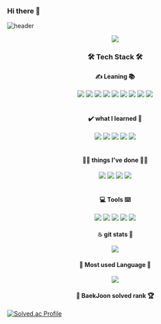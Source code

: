 ### Hi there 👋

![header](https://capsule-render.vercel.app/api?type=waving&color=gradient&customColorList=14&height=300&section=header&text=Welcome&fontAlignY=40&desc=Young's%20Github%20Profile&fontSize=90&descAlign=60&descSize=25&descAlignY=57&animation=twinkling)

<div align="center">
<a href="https://hits.seeyoufarm.com"><img src="https://hits.seeyoufarm.com/api/count/incr/badge.svg?url=https%3A%2F%2Fgithub.com%2Fheart44&count_bg=%23BC85F9&title_bg=%23DBDBDB&icon=bitrise.svg&icon_color=%23918F92&title=hits&edge_flat=false"/></a>
</div>

<h3 align="center"><b>🛠 Tech Stack 🛠</b></h3>
<h4 align="center"><b>✍️ Leaning 📚</b></h4>
<div align="center">
<img src="https://img.shields.io/badge/apache-D22128?style=for-the-badge&logo=apache&logoColor=black">
<img src="https://img.shields.io/badge/html5-E34F26?style=for-the-badge&logo=html5&logoColor=white">
<img src="https://img.shields.io/badge/javascript-F7DF1E?style=for-the-badge&logo=javascript&logoColor=black">
<img src="https://img.shields.io/badge/vue.js-4FC08D?style=for-the-badge&logo=vue.js&logoColor=white">
<img src="https://img.shields.io/badge/node.js-339933?style=for-the-badge&logo=Node.js&logoColor=white">
<img src="https://img.shields.io/badge/css-1572B6?style=for-the-badge&logo=css3&logoColor=white">
<img src="https://img.shields.io/badge/mysql-4479A1?style=for-the-badge&logo=mysql&logoColor=white">
<img src="https://img.shields.io/badge/php-777BB4?style=for-the-badge&logo=php&logoColor=white">
<img src="https://img.shields.io/badge/bootstrap-7952B3?style=for-the-badge&logo=bootstrap&logoColor=white">

</div>
<br>

<h4 align="center"><b>✔️ what I learned 🏫</b></h4>
<div align="center">
<img src="https://img.shields.io/badge/c-A8B9CC?style=for-the-badge&logo=c&logoColor=black">
<img src="https://img.shields.io/badge/c++-00599C?style=for-the-badge&logo=c%2B%2B&logoColor=white">
<img src="https://img.shields.io/badge/python-3776AB?style=for-the-badge&logo=python&logoColor=white"> 
<img src="https://img.shields.io/badge/mysql-4479A1?style=for-the-badge&logo=mysql&logoColor=white">
<img src="https://img.shields.io/badge/java-007396?style=for-the-badge&logo=java&logoColor=white">
</div>
<br>
<h4 align="center"><b>🧜‍♀️ things I've done 🧚‍♀️</b></h4>
<div align="center">
<img src="https://img.shields.io/badge/tomcat-F8DC75?style=for-the-badge&logo=apachetomcat&logoColor=black">
<img src="https://img.shields.io/badge/firebase-FFCA28?style=for-the-badge&logo=firebase&logoColor=black">
<img src="https://img.shields.io/badge/node.js-339933?style=for-the-badge&logo=Node.js&logoColor=white">
<img src="https://img.shields.io/badge/react-61DAFB?style=for-the-badge&logo=react&logoColor=black">
</div>
<br>
<h4 align="center"><b>💻 Tools ⌨️</b></h4>
<div align="center">
<img src="https://img.shields.io/badge/android%20studio-3DDC84?style=for-the-badge&logo=androidstudio&logoColor=white">
<img src="https://img.shields.io/badge/visual%20studio%20code-007ACC?style=for-the-badge&logo=visualstudiocode&logoColor=white">
<img src="https://img.shields.io/badge/visual%20studio-5C2D91?style=for-the-badge&logo=visualstudio&logoColor=white">
<img src="https://img.shields.io/badge/eclipse-2C2255?style=for-the-badge&logo=eclipse&logoColor=white">
<img src="https://img.shields.io/badge/PyCharm-000000?style=for-the-badge&logo=PyCharm&logoColor=white">
 </div>

<div align="center">
 <h4 align="center"><b>♨ git stats 🌌</b></h4>
<img src="https://github-readme-stats.vercel.app/api/top-langs/?username=heart44&layout=compact&theme=&langs_count=5)">
 <h4 align="center"><b>🎈 Most used Language 🎃</b></h4>
<img src="https://github-readme-stats.vercel.app/api?username=WonYoung&theme=buefy&show_icons=true">
</div>
<h4 align="center"><b>🥇 BaekJoon solved rank 🏆</b></h4>

[![Solved.ac Profile](http://mazassumnida.wtf/api/generate_badge?boj=fighting0044)](https://solved.ac/fighting0044)





